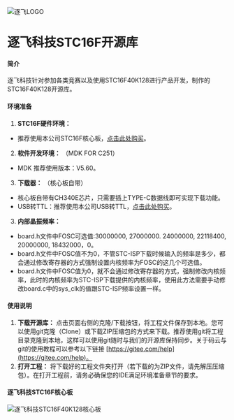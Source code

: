 ![逐飞LOGO](https://images.gitee.com/uploads/images/2019/0924/114256_eaf16bad_1699060.png "逐飞科技logo 中.png")
# 逐飞科技STC16F开源库
#### 简介
逐飞科技针对参加各类竞赛以及使用STC16F40K128进行产品开发，制作的STC16F40K128开源库。

#### 环境准备
1.  **STC16F硬件环境：** 
- 推荐使用本公司STC16F核心板，[点击此处购买](https://item.taobao.com/item.htm?spm=a1z10.3-c-s.w4002-22508770840.11.1b0149cczg54WY&id=633253103844)。
2.  **软件开发环境：** 
（MDK FOR C251）
- MDK 推荐使用版本：V5.60。
3.  **下载器：** 
（核心板自带）
- 核心板自带有CH340E芯片，只需要插上TYPE-C数据线即可实现下载功能。
- USB转TTL：推荐使用本公司USB转TTL，[点击此处购买](https://item.taobao.com/item.htm?spm=a1z10.3-c-s.w4002-22508770840.9.12dc49ccL93dhG&id=524829874577)。
3.  **内部晶振频率：** 
- board.h文件中FOSC可选值:30000000, 27000000. 24000000, 22118400, 20000000, 18432000，0。
- board.h文件中FOSC值不为0，不管STC-ISP下载时候输入的频率是多少，都会通过修改寄存器的方式强制设置内核频率为FOSC的这几个可选值。
- board.h文件中FOSC值为0，就不会通过修改寄存器的方式，强制修改内核频率，此时的内核频率为STC-ISP下载提供的内核频率，使用此方法需要手动修改board.c中的sys_clk的值跟STC-ISP频率设置一样。

#### 使用说明

1.  **下载开源库：** 点击页面右侧的克隆/下载按钮，将工程文件保存到本地。您可以使用git克隆（Clone）或下载ZIP压缩包的方式来下载。推荐使用git将工程目录克隆到本地，这样可以使用git随时与我们的开源库保持同步。关于码云与git的使用教程可以参考以下链接 [https://gitee.com/help](https://gitee.com/help)。
2.  **打开工程：** 将下载好的工程文件夹打开（若下载的为ZIP文件，请先解压压缩包）。在打开工程前，请务必确保您的IDE满足环境准备章节的要求。

#### 逐飞科技STC16F核心板
![逐飞科技STC16F40K128核心板](https://gd4.alicdn.com/imgextra/i2/2364650632/O1CN012R9rvu1GXUxH4dvSu_!!2364650632.jpg "逐飞科技STC16F40K128核心板.jpg")


